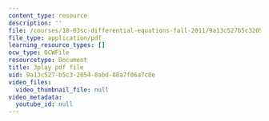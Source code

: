 ```yaml
---
content_type: resource
description: ''
file: /courses/18-03sc-differential-equations-fall-2011/9a13c527b5c320548abd88a7f06a7c0e_R_8beV_gXHc.pdf
file_type: application/pdf
learning_resource_types: []
ocw_type: OCWFile
resourcetype: Document
title: 3play pdf file
uid: 9a13c527-b5c3-2054-8abd-88a7f06a7c0e
video_files:
  video_thumbnail_file: null
video_metadata:
  youtube_id: null
---
```

